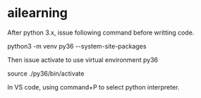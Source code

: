 # ailearning

After python 3.x, issue following command before writting code.

python3 -m venv py36 --system-site-packages

Then issue activate to use virtual environment py36

source ./py36/bin/activate

In VS code, using command+P to select python interpreter.
